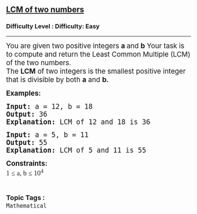 <h2><a href="https://www.geeksforgeeks.org/problems/lcm-of-two-numbers/1">LCM of two numbers</a></h2><h3>Difficulty Level : Difficulty: Easy</h3><hr><div class="problems_problem_content__Xm_eO"><p data-start="161" data-end="300"><span style="font-size: 14pt;">You are given two positive integers <strong>a </strong>and <strong>b</strong>&nbsp;Your task is to compute and return the Least Common Multiple (LCM) of the two numbers.<br></span><span style="font-size: 14pt;">The <strong data-start="306" data-end="313">LCM</strong> of two integers is the smallest positive integer that is divisible by both <strong>a</strong> and <strong>b.<br></strong></span></p>
<p data-start="161" data-end="300"><span style="font-size: 14pt;"><strong>Examples:</strong></span></p>
<pre data-start="161" data-end="300"><span style="font-size: 14pt;"><strong>Input: </strong>a = 12, b = 18<strong><br>Output: </strong>36<strong><br>Explanation: </strong>LCM of 12 and 18 is 36</span></pre>
<pre><span style="font-size: 14pt;"><strong>Input: </strong>a = 5, b = 11<strong><br>Output: </strong>55<strong><br>Explanation:</strong> LCM of 5 and 11 is 55</span></pre>
<p><span style="font-size: 14pt;"><strong>Constraints:<br></strong><span style="color: #1e2229; font-family: Nunito; background-color: #ffffff;">1 ≤ a, b ≤ 10<sup>4</sup></span></span></p></div><br><p><span style=font-size:18px><strong>Topic Tags : </strong><br><code>Mathematical</code>&nbsp;